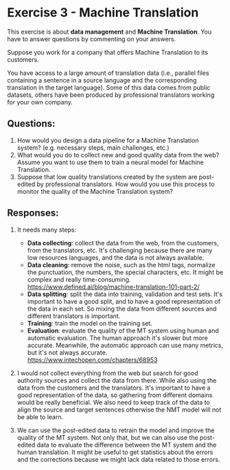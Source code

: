 # Exercise 3 - Machine Translation
This exercise is about **data management** and **Machine Translation**. You have to answer questions by commenting on your answers.

Suppose you work for a company that offers Machine Translation to its customers.

You have access to a large amount of translation data (i.e., parallel files containing a sentence in a source language and the corresponding translation in the target language). Some of this data comes from public datasets, others have been produced by professional translators working for your own company.

## Questions:
1. How would you design a data pipeline for a Machine Translation system? (e.g. necessary steps, main challenges, etc.)
2. What would you do to collect new and good quality data from the web? Assume you want to use them to train a neural model for Machine Translation.
3. Suppose that low quality translations created by the system are post-edited by professional translators. How would you use this process to monitor the quality of the Machine Translation system?


## Responses:

1. 
    It needs many steps:
    - **Data collecting**: collect the data from the web, from the customers, from the translators, etc. It's challenging because there are many low resources languages, and the data is not always available.
    - **Data cleaning**: remove the noise, such as the html tags, normalize the punctuation, the numbers, the special characters, etc. It might be complex and really time-consuming. https://www.defined.ai/blog/machine-translation-101-part-2/
    - **Data splitting**: split the data into training, validation and test sets. It's important to have a good split, and to have a good representation of the data in each set. So mixing the data from different sources and different translators is important. 
    - **Training**: train the model on the training set. 
    - **Evaluation**: evaluate the quality of the MT system using human and automatic evaluation. The human approach it's slower but more accurate. Meanwhile, the automatic approach can use many metrics, but it's not always accurate. https://www.intechopen.com/chapters/68953

2. I would not collect everything from the web but search for good authority sources and collect the data from there. While also using the data from the customers and the translators. 
It's important to have a good representation of the data, so gathering from different domains would be really beneficial.
We also need to keep track of the data to align the source and target sentences otherwise the NMT model will not be able to learn.

1. We can use the post-edited data to retrain the model and improve the quality of the MT system. Not only that, but we can also use the post-edited data to evaluate the difference between the MT system and the human translation. It might be useful to get statistics about the errors and the corrections because we might lack data related to those errors.


